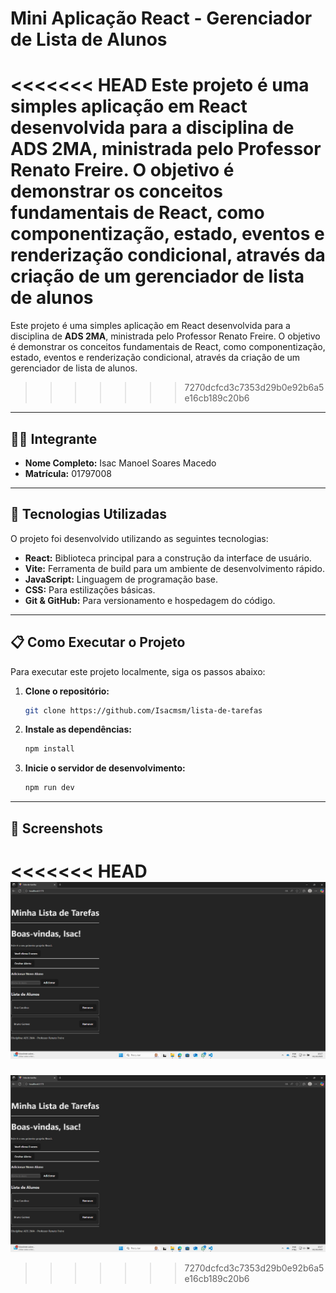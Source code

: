 # Mini Aplicação React - Gerenciador de Lista de Alunos

<<<<<<< HEAD
Este projeto é uma simples aplicação em React desenvolvida para a disciplina de **ADS 2MA**, ministrada pelo Professor Renato Freire. O objetivo é demonstrar os conceitos fundamentais de React, como componentização, estado, eventos e renderização condicional, através da criação de um gerenciador de lista de alunos
=======
Este projeto é uma simples aplicação em React desenvolvida para a disciplina de **ADS 2MA**, ministrada pelo Professor Renato Freire. O objetivo é demonstrar os conceitos fundamentais de React, como componentização, estado, eventos e renderização condicional, através da criação de um gerenciador de lista de alunos.
>>>>>>> 7270dcfcd3c7353d29b0e92b6a5e16cb189c20b6

---

## 👨‍💻 Integrante

* **Nome Completo:** Isac Manoel Soares Macedo
* **Matrícula:** 01797008

---

## 🚀 Tecnologias Utilizadas

O projeto foi desenvolvido utilizando as seguintes tecnologias:

* **React:** Biblioteca principal para a construção da interface de usuário.
* **Vite:** Ferramenta de build para um ambiente de desenvolvimento rápido.
* **JavaScript:** Linguagem de programação base.
* **CSS:** Para estilizações básicas.
* **Git & GitHub:** Para versionamento e hospedagem do código.

---

## 📋 Como Executar o Projeto

Para executar este projeto localmente, siga os passos abaixo:

1.  **Clone o repositório:**
    ```bash
    git clone https://github.com/Isacmsm/lista-de-tarefas
    ```

2.  **Instale as dependências:**
    ```bash
    npm install
    ```

3.  **Inicie o servidor de desenvolvimento:**
    ```bash
    npm run dev
    ```

---
## 📸 Screenshots

<<<<<<< HEAD
![Screenshot](./src/Componentes/Captura%20de%20tela%202025-10-02%20101738.png)
=======
![Exemplo de Screenshot](./src/Componentes/Captura%20de%20tela%202025-10-02%20101738.png)
>>>>>>> 7270dcfcd3c7353d29b0e92b6a5e16cb189c20b6

